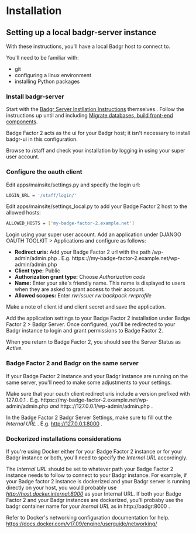 # Installation

## Setting up a local badgr-server instance

With these instructions, you'll have a local Badgr host to connect to.

You'll need to be familiar with:
- git
- configuring a linux environment
- installing Python packages

### Install badgr-server

Start with the [Badgr Server Instllation Instructions](https://github.com/concentricsky/badgr-server) themselves . Follow the instructions up until and including [Migrate databases, build front-end components](https://github.com/concentricsky/badgr-server#migrate-databases-build-front-end-components).

Badge Factor 2 acts as the ui for your Badgr host; it isn't necessary to install badgr-ui in this configuration.

Browse to /staff and check your installation by logging in using your super user account.

### Configure the oauth client

Edit apps/mainsite/settings.py and specify the login url:
```bash
LOGIN_URL = '/staff/login/'
```

Edit apps/mainsite/settings_local.py to add your Badge Factor 2 host to the allowed hosts:
```bash
ALLOWED_HOSTS = ['my-badge-factor-2.example.net']
```

Login using your super user account. Add an application under DJANGO OAUTH TOOLKIT > Applications and configure as follows:
- **Redirect uris:** Add your Badge Factor 2 url with the path /wp-admin/admin.php . E.g. https:://my-badge-factor-2.example.net/wp-admin/admin.php
- **Client type:** Public
- **Authorization grant type:** Choose *Authorization code*
- **Name:** Enter your site's friendly name. This name is displayed to users when they are asked to grant access to their account.
- **Allowed scopes:** Enter *rw:issuer rw:backpack rw:profile*

Make a note of client id and client secret and save the application.

Add the application settings to your Badge Factor 2 installation under Badge Factor 2 > Badgr Server. Once configured, you'll be redirected to your Badgr instance to login and grant permissions to Badge Factor 2.

When you return to Badge Factor 2, you should see the Server Status as *Active*.

### Badge Factor 2 and Badgr on the same server

If your Badge Factor 2 instance and your Badgr instance are running on the same server, you'll need to make some adjustments to your settings.

Make sure that your oauth client redirect uris include a version prefixed with 127.0.0.1 . E.g. https:://my-badge-factor-2.example.net/wp-admin/admin.php *and* http:://127.0.0.1/wp-admin/admin.php .

In the Badge Factor 2 Badgr Server Settings, make sure to fill out the *Internal URL* . E.g. http://127.0.0.1:8000 .

### Dockerized installations considerations

If you're using Docker either for your Badge Factor 2 instance or for your Badgr instance or both, you'll need to specify the *Internal URL* accordingly.

The *Internal URL* should be set to whatever path your Badge Factor 2 instance needs to follow to connect to your Badgr instance. For example, if your Badge factor 2 instance is dockerized and your Badgr server is running directly on your host, you would probably use *http://host.docker.internal:8000* as your Internal URL. If both your Badge Factor 2 and your Badgr instances are dockerized, you'll probaby use the badgr container name for your *Inernal URL* as in http://badgr:8000 .

Refer to Docker's networking configuration documentation for help.
https://docs.docker.com/v17.09/engine/userguide/networking/
